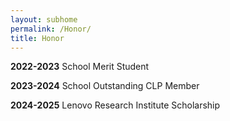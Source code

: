 ```yaml
---
layout: subhome
permalink: /Honor/
title: Honor
---
```


**2022-2023** School Merit Student

**2023-2024** School Outstanding CLP Member

**2024-2025** Lenovo Research Institute Scholarship
